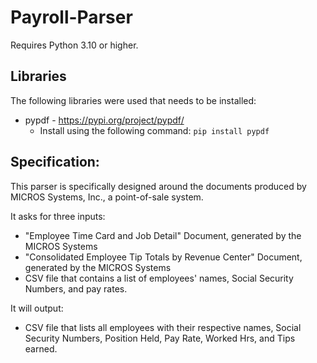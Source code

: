 # Payroll-Parser
Requires Python 3.10 or higher. 

## Libraries
The following libraries were used that needs to be installed: 

- pypdf - https://pypi.org/project/pypdf/
  - Install using the following command: `pip install pypdf`

## Specification: 
This parser is specifically designed around the documents produced by MICROS Systems, Inc., a point-of-sale system. 

It asks for three inputs: 
- "Employee Time Card and Job Detail" Document, generated by the MICROS Systems
- "Consolidated Employee Tip Totals by Revenue Center" Document, generated by the MICROS Systems
- CSV file that contains a list of employees' names, Social Security Numbers, and pay rates. 

It will output: 
- CSV file that lists all employees with their respective names, Social Security Numbers, Position Held, Pay Rate, Worked Hrs, and Tips earned. 

